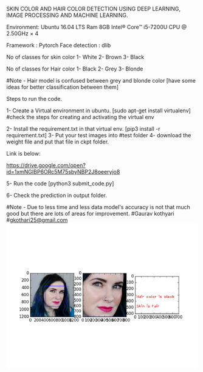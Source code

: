 SKIN COLOR AND HAIR COLOR DETECTION USING DEEP LEARNING, IMAGE PROCESSING AND MACHINE LEARNING.

Environment:
Ubuntu 16.04 LTS
Ram 8GB
Intel® Core™ i5-7200U CPU @ 2.50GHz × 4 

Framework : Pytorch
Face detection : dlib

No of classes for skin color 
1- White
2- Brown
3- Black

No of classes for Hair color
1- Black
2- Grey
3- Blonde

#Note - Hair model is confused between grey and blonde color [have some ideas for better classification between them]
 
Steps to run the code.

1- Create a Virtual environment in ubuntu.
[sudo apt-get install virtualenv]
#check the steps for creating and activating the virtual env

2- Install the requirement.txt in that virtual env. [pip3 install -r requirement.txt]
3- Put your test images into #test folder
4- download the weight file and put that file in ckpt folder. 

Link is below:

https://drive.google.com/open?id=1xmNGIBP6ORc5M75sbyNBP2J8oeeryjo8

   
5- Run the code [python3 submit_code.py]

6- Check the prediction in output folder.

#Note - Due to less time and less data model's accuracy is not that much good but there are lots of areas for improvement.
#Gaurav kothyari
#gkothari25@gmail.com 
![Image description](Wet-n-Wild-Reserve-Your-Cabana-Pale-Skin.png)
